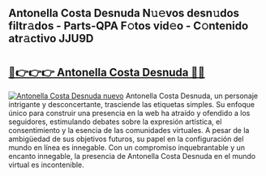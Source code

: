 ## Antonella Costa Desnuda N𝚞𝚎vos desn𝚞dos filtr𝚊dos - Parts-QPA F𝚘tos vid𝚎o - C𝚘ntenido atr𝚊ctivo JJU9D

# <h2><a href="http://mbdlde.tromn.icu/?c=Antonella+Costa+Desnuda">🔗👉👉👉 Antonella Costa Desnuda 🔗🔗</a></h2>

[![Antonella Costa Desnuda nuevo](https://i.imgur.com/pEAQMta.gif)](http://mbdlde.tromn.icu/?c=Antonella+Costa+Desnuda)
Antonella Costa Desnuda, un personaje intrigante y desconcertante, trasciende las etiquetas simples. Su enfoque único para construir una presencia en la web ha atraído y ofendido a los seguidores, estimulando debates sobre la expresión artística, el consentimiento y la esencia de las comunidades virtuales. A pesar de la ambigüedad de sus objetivos futuros, su papel en la configuración del mundo en línea es innegable. Con un compromiso inquebrantable y un encanto innegable, la presencia de Antonella Costa Desnuda en el mundo virtual es incontenible.

